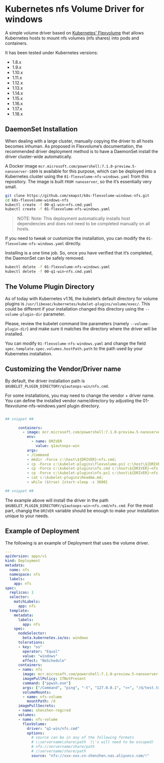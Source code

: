 # Kubernetes nfs Volume Driver for windows
A simple volume driver based on [Kubernetes' Flexvolume](https://github.com/kubernetes/community/blob/master/contributors/devel/flexvolume.md) that allows Kubernetes hosts to mount nfs volumes (nfs shares) into pods and containers.

It has been tested under Kubernetes versions:

* 1.8.x
* 1.9.x
* 1.10.x
* 1.11.x
* 1.12.x
* 1.13.x
* 1.14.x
* 1.15.x
* 1.16.x
* 1.17.x
* 1.18.x

## DaemonSet Installation
When dealing with a large cluster, manually copying the driver to all hosts becomes inhuman. As proposed in Flexvolume’s documentation, the recommended driver deployment method is to have a DaemonSet install the driver cluster-wide automatically.

A Docker image `mcr.microsoft.com/powershell:7.1.0-preview.5-nanoserver-1809` is available for this purpose, which can be deployed into a Kubernetes cluster using the `01-flexvolume-nfs-windows.yaml` from this repository. The image is built `FROM nanoserver`, so the it’s essentially very small.

```bash
git clone https://github.com/xmapst/k8s-flexvolume-windows-nfs.git
cd k8s-flexvolume-windows-nfs
kubectl create -f 00-q1-win~nfs.cmd.yaml
kubectl create -f 01-flexvolume-nfs-windows.yaml
```

> NOTE: Note: This deployment automatically installs host dependencies and does not need to be completed manually on all hosts.

If you need to tweak or customize the installation, you can modify the `01-flexvolume-nfs-windows.yaml` directly.

Installing is a one time job. So, once you have verified that it’s completed, the DaemonSet can be safely removed.

```bash
kubectl delete -f 01-flexvolume-nfs-windows.yaml
kubectl delete -f 00-q1-win~nfs.cmd.yaml
```

## The Volume Plugin Directory
As of today with Kubernetes v1.16, the kubelet’s default directory for volume plugins is `/usr/libexec/kubernetes/kubelet-plugins/volume/exec/`. This could be different if your installation changed this directory using the `--volume-plugin-dir` parameter.

Please, review the kubelet command line parameters (namely `--volume-plugin-dir`) and make sure it matches the directory where the driver will be installed.

You can modify `01-flexvolume-nfs-windows.yaml` and change the field `spec.template.spec.volumes.hostPath.path` to the path used by your Kubernetes installation.

## Customizing the Vendor/Driver name
By default, the driver installation path is `$KUBELET_PLUGIN_DIRECTORY/q1autoops-win/nfs.cmd`.

For some installations, you may need to change the vendor + driver name. You can define the installed vendor name/directory by adjusting the 01-flexvolume-nfs-windows.yaml plugin directory.

```yaml

## snippet ##

      containers:
        - image: mcr.microsoft.com/powershell:7.1.0-preview.5-nanoserver-1809
          env:
            - name: DRIVER
              value: q1autoops-win
          args:
          - /Command
          - mkdir -Force c:\host\${DRIVER}~nfs.cmd;
          - cp -Force c:\kubelet-plugins\flexvolume.ps1 c:\host\${DRIVER}~nfs.cmd;
          - cp -Force c:\kubelet-plugins\nfs.cmd c:\host\${DRIVER}~nfs.cmd;
          - cp -Force c:\kubelet-plugins\nfs.ps1 c:\host\${DRIVER}~nfs.cmd;
          - cat c:\kubelet-plugins\Readme.md;
          - while ($true) {start-sleep -s 3600}

## snippet ##

```

The example above will install the driver in the path `$KUBELET_PLUGIN_DIRECTORY/q1autoops-win~nfs.cmd/nfs.cmd`. For the most part, changig the `DRIVER` variable should be enough to make your installation unique to your needs.

## Example of Deployment
The following is an example of Deployment that uses the volume driver.
```yaml
---
apiVersion: apps/v1
kind: Deployment
metadata:
  name: nfs
  namespace: nfs
  labels:
    app: nfs
spec:
  replicas: 1
  selector:
    matchLabels:
      app: nfs
  template:
    metadata:
      labels:
        app: nfs
    spec:
      nodeSelector:
        beta.kubernetes.io/os: windows
      tolerations:
      - key: "os"
        operator: "Equal"
        value: "windows"
        effect: "NoSchedule"
      containers:
      - name: nfs
        image: mcr.microsoft.com/powershell:7.1.0-preview.5-nanoserver-1809
        imagePullPolicy: IfNotPresent
        command: ["ppwsh.exe"]
        args: ["/Command", "ping", "-t", "127.0.0.1", ">>", "/d/test.txt"]
        volumeMounts:
        - name: nfs-volume
          mountPath: /d
      imagePullSecrets:
      - name: shenzhen-regcred
      volumes:
      - name: nfs-volume
        flexVolume:
          driver: "q1-win/nfs.cmd"
          options:
            # source can be in any of the following formats
            # \\servername\share\path  (\'s will need to be escaped)
            # nfs://servername/share/path
            # //servername/share/path
            source: "nfs://xxx-xxx.cn-shenzhen.nas.aliyuncs.com/!"
```

